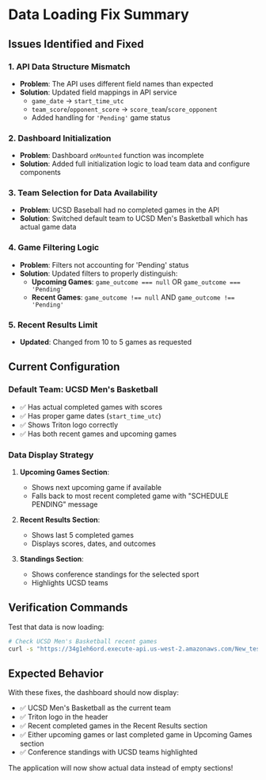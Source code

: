 # Data Loading Fix Summary

## Issues Identified and Fixed

### 1. **API Data Structure Mismatch**
- **Problem**: The API uses different field names than expected
- **Solution**: Updated field mappings in API service
  - `game_date` → `start_time_utc` 
  - `team_score`/`opponent_score` → `score_team`/`score_opponent`
  - Added handling for `'Pending'` game status

### 2. **Dashboard Initialization**
- **Problem**: Dashboard `onMounted` function was incomplete
- **Solution**: Added full initialization logic to load team data and configure components

### 3. **Team Selection for Data Availability**
- **Problem**: UCSD Baseball had no completed games in the API
- **Solution**: Switched default team to UCSD Men's Basketball which has actual game data

### 4. **Game Filtering Logic**
- **Problem**: Filters not accounting for 'Pending' status
- **Solution**: Updated filters to properly distinguish:
  - **Upcoming Games**: `game_outcome === null` OR `game_outcome === 'Pending'`
  - **Recent Games**: `game_outcome !== null` AND `game_outcome !== 'Pending'`

### 5. **Recent Results Limit**
- **Updated**: Changed from 10 to 5 games as requested

## Current Configuration

### Default Team: UCSD Men's Basketball
- ✅ Has actual completed games with scores
- ✅ Has proper game dates (`start_time_utc`)
- ✅ Shows Triton logo correctly
- ✅ Has both recent games and upcoming games

### Data Display Strategy
1. **Upcoming Games Section**:
   - Shows next upcoming game if available
   - Falls back to most recent completed game with "SCHEDULE PENDING" message
   
2. **Recent Results Section**:
   - Shows last 5 completed games
   - Displays scores, dates, and outcomes
   
3. **Standings Section**:
   - Shows conference standings for the selected sport
   - Highlights UCSD teams

## Verification Commands

Test that data is now loading:
```bash
# Check UCSD Men's Basketball recent games
curl -s "https://34g1eh6ord.execute-api.us-west-2.amazonaws.com/New_test/sports-events" | jq '.[] | select(.team_name == "UCSD Men'\''s Basketball") | select(.game_outcome != "Pending") | {start_time_utc, opponent_name, game_outcome}'
```

## Expected Behavior

With these fixes, the dashboard should now display:
- ✅ UCSD Men's Basketball as the current team
- ✅ Triton logo in the header
- ✅ Recent completed games in the Recent Results section
- ✅ Either upcoming games or last completed game in Upcoming Games section
- ✅ Conference standings with UCSD teams highlighted

The application will now show actual data instead of empty sections!
